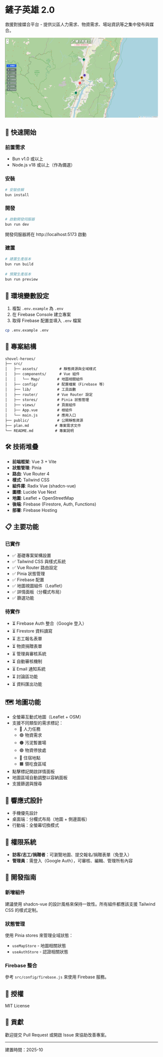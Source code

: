 # 鏟子英雄 2.0

救援對接媒合平台 - 提供災區人力需求、物資需求、場站資訊等之集中發布與媒合。

![鏟子英雄 2.0](./docs/demo.png)

## 🚀 快速開始

### 前置需求

- Bun v1.0 或以上
- Node.js v18 或以上（作為備選）

### 安裝

```bash
# 安裝依賴
bun install
```

### 開發

```bash
# 啟動開發伺服器
bun run dev
```

開發伺服器將在 http://localhost:5173 啟動

### 建置

```bash
# 建置生產版本
bun run build

# 預覽生產版本
bun run preview
```

## 🔧 環境變數設定

1. 複製 `.env.example` 為 `.env`
2. 在 Firebase Console 建立專案
3. 取得 Firebase 配置並填入 `.env` 檔案

```bash
cp .env.example .env
```

## 📁 專案結構

```
shovel-heroes/
├── src/
│   ├── assets/          # 靜態資源與全域樣式
│   ├── components/      # Vue 組件
│   │   └── Map/        # 地圖相關組件
│   ├── config/         # 配置檔案（Firebase 等）
│   ├── lib/            # 工具函數
│   ├── router/         # Vue Router 設定
│   ├── stores/         # Pinia 狀態管理
│   ├── views/          # 頁面組件
│   ├── App.vue         # 根組件
│   └── main.js         # 應用入口
├── public/             # 公開靜態資源
├── plan.md            # 專案需求文件
└── README.md          # 專案說明
```

## 🛠 技術堆疊

- **前端框架**: Vue 3 + Vite
- **狀態管理**: Pinia
- **路由**: Vue Router 4
- **樣式**: Tailwind CSS
- **組件庫**: Radix Vue (shadcn-vue)
- **圖標**: Lucide Vue Next
- **地圖**: Leaflet + OpenStreetMap
- **後端**: Firebase (Firestore, Auth, Functions)
- **部署**: Firebase Hosting

## 📋 主要功能

### 已實作

- ✅ 基礎專案架構設置
- ✅ Tailwind CSS 與樣式系統
- ✅ Vue Router 路由設定
- ✅ Pinia 狀態管理
- ✅ Firebase 配置
- ✅ 地圖視圖組件（Leaflet）
- ✅ 詳情面板（分欄式布局）
- ✅ 篩選功能

### 待實作

- ⏳ Firebase Auth 整合（Google 登入）
- ⏳ Firestore 資料讀寫
- ⏳ 志工報名表單
- ⏳ 物資捐贈表單
- ⏳ 管理員審核系統
- ⏳ 自動審核機制
- ⏳ Email 通知系統
- ⏳ 討論區功能
- ⏳ 資料匯出功能

## 🗺️ 地圖功能

- 全螢幕互動式地圖（Leaflet + OSM）
- 支援不同類型的需求標記：
  - 🔵 人力任務
  - 🟢 物資需求
  - 🟠 污泥暫置場
  - 🟣 物資停放處
  - 🩷 住宿地點
  - 🟧 領吃食區域
- 點擊標記開啟詳情面板
- 地圖區域自動調整以容納面板
- 支援篩選與搜尋

## 📱 響應式設計

- 手機優先設計
- 桌面端：分欄式布局（地圖 + 側邊面板）
- 行動端：全螢幕切換模式

## 🔐 權限系統

- **訪客/志工/捐贈者**：可瀏覽地圖、提交報名/捐贈表單（免登入）
- **管理員**：需登入（Google Auth），可審核、編輯、管理所有內容

## 📝 開發指南

### 新增組件

建議使用 shadcn-vue 的設計風格來保持一致性。所有組件都應該支援 Tailwind CSS 的樣式定制。

### 狀態管理

使用 Pinia stores 來管理全域狀態：

- `useMapStore` - 地圖相關狀態
- `useAuthStore` - 認證相關狀態

### Firebase 整合

參考 `src/config/firebase.js` 來使用 Firebase 服務。

## 📄 授權

MIT License

## 👥 貢獻

歡迎提交 Pull Request 或開啟 Issue 來協助改善專案。

---

建置時間：2025-10
